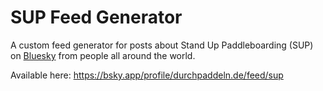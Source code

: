 # SUP Feed Generator

A custom feed generator for posts about Stand Up Paddleboarding (SUP) on [Bluesky](https://bsky.app/) from people all
around the world.

Available here: https://bsky.app/profile/durchpaddeln.de/feed/sup
